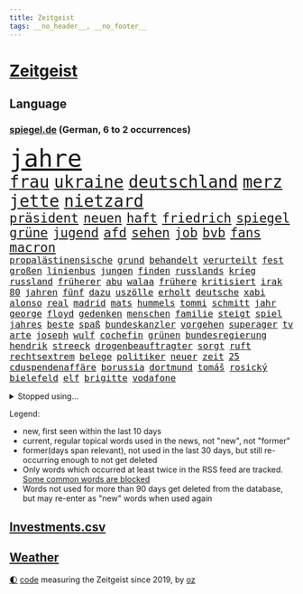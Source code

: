 ```yaml
---
title: Zeitgeist
tags: __no_header__, __no_footer__
---
```


# [Zeitgeist](https://oliz.io/zeitgeist/)

## Language

<h3><a href="https://www.spiegel.de" target="_blank">spiegel.de</a> (German, 6 to 2 occurrences)</h3>
<p style="font-family:monospace">
<span style="font-size:32pt"><a href="news_links.html#jahre" class="current">jahre</a></span>
<br>
<span style="font-size:22pt"><a href="news_links.html#frau" class="current">frau</a></span>
<span style="font-size:22pt"><a href="news_links.html#ukraine" class="current">ukraine</a></span>
<span style="font-size:22pt"><a href="news_links.html#deutschland" class="current">deutschland</a></span>
<span style="font-size:22pt"><a href="news_links.html#merz" class="current">merz</a></span>
<span style="font-size:22pt"><a href="news_links.html#jette" class="current">jette</a></span>
<span style="font-size:22pt"><a href="news_links.html#nietzard" class="current">nietzard</a></span>
<br>
<span style="font-size:17pt"><a href="news_links.html#präsident" class="current">präsident</a></span>
<span style="font-size:17pt"><a href="news_links.html#neuen" class="current">neuen</a></span>
<span style="font-size:17pt"><a href="news_links.html#haft" class="current">haft</a></span>
<span style="font-size:17pt"><a href="news_links.html#friedrich" class="current">friedrich</a></span>
<span style="font-size:17pt"><a href="news_links.html#spiegel" class="current">spiegel</a></span>
<span style="font-size:17pt"><a href="news_links.html#grüne" class="current">grüne</a></span>
<span style="font-size:17pt"><a href="news_links.html#jugend" class="current">jugend</a></span>
<span style="font-size:17pt"><a href="news_links.html#afd" class="current">afd</a></span>
<span style="font-size:17pt"><a href="news_links.html#sehen" class="current">sehen</a></span>
<span style="font-size:17pt"><a href="news_links.html#job" class="current">job</a></span>
<span style="font-size:17pt"><a href="news_links.html#bvb" class="current">bvb</a></span>
<span style="font-size:17pt"><a href="news_links.html#fans" class="current">fans</a></span>
<span style="font-size:17pt"><a href="news_links.html#macron" class="current">macron</a></span>
<br>
<span style="font-size:12pt"><a href="news_links.html#propalästinensische" class="current">propalästinensische</a></span>
<span style="font-size:12pt"><a href="news_links.html#grund" class="current">grund</a></span>
<span style="font-size:12pt"><a href="news_links.html#behandelt" class="current">behandelt</a></span>
<span style="font-size:12pt"><a href="news_links.html#verurteilt" class="current">verurteilt</a></span>
<span style="font-size:12pt"><a href="news_links.html#fest" class="current">fest</a></span>
<span style="font-size:12pt"><a href="news_links.html#großen" class="current">großen</a></span>
<span style="font-size:12pt"><a href="news_links.html#linienbus" class="new">linienbus</a></span>
<span style="font-size:12pt"><a href="news_links.html#jungen" class="current">jungen</a></span>
<span style="font-size:12pt"><a href="news_links.html#finden" class="current">finden</a></span>
<span style="font-size:12pt"><a href="news_links.html#russlands" class="current">russlands</a></span>
<span style="font-size:12pt"><a href="news_links.html#krieg" class="current">krieg</a></span>
<span style="font-size:12pt"><a href="news_links.html#russland" class="current">russland</a></span>
<span style="font-size:12pt"><a href="news_links.html#früherer" class="current">früherer</a></span>
<span style="font-size:12pt"><a href="news_links.html#abu" class="new">abu</a></span>
<span style="font-size:12pt"><a href="news_links.html#walaa" class="new">walaa</a></span>
<span style="font-size:12pt"><a href="news_links.html#frühere" class="current">frühere</a></span>
<span style="font-size:12pt"><a href="news_links.html#kritisiert" class="current">kritisiert</a></span>
<span style="font-size:12pt"><a href="news_links.html#irak" class="current">irak</a></span>
<span style="font-size:12pt"><a href="news_links.html#80" class="current">80</a></span>
<span style="font-size:12pt"><a href="news_links.html#jahren" class="current">jahren</a></span>
<span style="font-size:12pt"><a href="news_links.html#fünf" class="current">fünf</a></span>
<span style="font-size:12pt"><a href="news_links.html#dazu" class="current">dazu</a></span>
<span style="font-size:12pt"><a href="news_links.html#uszölle" class="current">uszölle</a></span>
<span style="font-size:12pt"><a href="news_links.html#erholt" class="current">erholt</a></span>
<span style="font-size:12pt"><a href="news_links.html#deutsche" class="current">deutsche</a></span>
<span style="font-size:12pt"><a href="news_links.html#xabi" class="current">xabi</a></span>
<span style="font-size:12pt"><a href="news_links.html#alonso" class="current">alonso</a></span>
<span style="font-size:12pt"><a href="news_links.html#real" class="current">real</a></span>
<span style="font-size:12pt"><a href="news_links.html#madrid" class="current">madrid</a></span>
<span style="font-size:12pt"><a href="news_links.html#mats" class="current">mats</a></span>
<span style="font-size:12pt"><a href="news_links.html#hummels" class="current">hummels</a></span>
<span style="font-size:12pt"><a href="news_links.html#tommi" class="current">tommi</a></span>
<span style="font-size:12pt"><a href="news_links.html#schmitt" class="current">schmitt</a></span>
<span style="font-size:12pt"><a href="news_links.html#jahr" class="current">jahr</a></span>
<span style="font-size:12pt"><a href="news_links.html#george" class="current">george</a></span>
<span style="font-size:12pt"><a href="news_links.html#floyd" class="new">floyd</a></span>
<span style="font-size:12pt"><a href="news_links.html#gedenken" class="current">gedenken</a></span>
<span style="font-size:12pt"><a href="news_links.html#menschen" class="current">menschen</a></span>
<span style="font-size:12pt"><a href="news_links.html#familie" class="current">familie</a></span>
<span style="font-size:12pt"><a href="news_links.html#steigt" class="current">steigt</a></span>
<span style="font-size:12pt"><a href="news_links.html#spiel" class="current">spiel</a></span>
<span style="font-size:12pt"><a href="news_links.html#jahres" class="current">jahres</a></span>
<span style="font-size:12pt"><a href="news_links.html#beste" class="current">beste</a></span>
<span style="font-size:12pt"><a href="news_links.html#spaß" class="current">spaß</a></span>
<span style="font-size:12pt"><a href="news_links.html#bundeskanzler" class="current">bundeskanzler</a></span>
<span style="font-size:12pt"><a href="news_links.html#vorgehen" class="current">vorgehen</a></span>
<span style="font-size:12pt"><a href="news_links.html#superager" class="new">superager</a></span>
<span style="font-size:12pt"><a href="news_links.html#tv" class="current">tv</a></span>
<span style="font-size:12pt"><a href="news_links.html#arte" class="current">arte</a></span>
<span style="font-size:12pt"><a href="news_links.html#joseph" class="current">joseph</a></span>
<span style="font-size:12pt"><a href="news_links.html#wulf" class="new">wulf</a></span>
<span style="font-size:12pt"><a href="news_links.html#cochefin" class="current">cochefin</a></span>
<span style="font-size:12pt"><a href="news_links.html#grünen" class="current">grünen</a></span>
<span style="font-size:12pt"><a href="news_links.html#bundesregierung" class="current">bundesregierung</a></span>
<span style="font-size:12pt"><a href="news_links.html#hendrik" class="current">hendrik</a></span>
<span style="font-size:12pt"><a href="news_links.html#streeck" class="current">streeck</a></span>
<span style="font-size:12pt"><a href="news_links.html#drogenbeauftragter" class="new">drogenbeauftragter</a></span>
<span style="font-size:12pt"><a href="news_links.html#sorgt" class="current">sorgt</a></span>
<span style="font-size:12pt"><a href="news_links.html#ruft" class="current">ruft</a></span>
<span style="font-size:12pt"><a href="news_links.html#rechtsextrem" class="current">rechtsextrem</a></span>
<span style="font-size:12pt"><a href="news_links.html#belege" class="current">belege</a></span>
<span style="font-size:12pt"><a href="news_links.html#politiker" class="current">politiker</a></span>
<span style="font-size:12pt"><a href="news_links.html#neuer" class="current">neuer</a></span>
<span style="font-size:12pt"><a href="news_links.html#zeit" class="current">zeit</a></span>
<span style="font-size:12pt"><a href="news_links.html#25" class="current">25</a></span>
<span style="font-size:12pt"><a href="news_links.html#cduspendenaffäre" class="new">cduspendenaffäre</a></span>
<span style="font-size:12pt"><a href="news_links.html#borussia" class="current">borussia</a></span>
<span style="font-size:12pt"><a href="news_links.html#dortmund" class="current">dortmund</a></span>
<span style="font-size:12pt"><a href="news_links.html#tomáš" class="new">tomáš</a></span>
<span style="font-size:12pt"><a href="news_links.html#rosický" class="new">rosický</a></span>
<span style="font-size:12pt"><a href="news_links.html#bielefeld" class="current">bielefeld</a></span>
<span style="font-size:12pt"><a href="news_links.html#elf" class="current">elf</a></span>
<span style="font-size:12pt"><a href="news_links.html#brigitte" class="new">brigitte</a></span>
<span style="font-size:12pt"><a href="news_links.html#vodafone" class="current">vodafone</a></span>
</p>
<details>
<summary>Stopped using...</summary>
<p class="former" style="font-size:12pt">
lisa(1678) bisherige(1676) erhebt(1676) gründer(1676) mitte(1676) sicherheitskräfte(1676) versteigert(1676) kritische(1675) mittelmeer(1675) spiele(1674) tor(1674) verluste(1674) äußern(1674) arbeitnehmer(1673) aufgefordert(1673) donnerstag(1673) durchsetzen(1673) gefährden(1673) gestoßen(1673) protestiert(1673) strengere(1673) vorsitzenden(1673) wirtschaftsminister(1673) arbeitgeber(1672) gewerkschaft(1672) planeten(1672) zurzeit(1672) anderes(1671) gleichzeitig(1671) mario(1671) unrecht(1671) belarus(1670) funktioniert(1670) lebte(1670) weltweite(1670) wirkte(1670) beweisen(1669) bloß(1669) branche(1669) debüt(1669) evakuiert(1669) software(1669) aufnahmen(1668) berufung(1668) förderung(1668) geklärt(1668) jüngste(1668) null(1668) terroristen(1668) öl(1668) größer(1667) kämpfer(1667) lager(1667) scheiterte(1667) vielerorts(1667) ausgeschlossen(1666) erlassen(1666) klaren(1666) stammt(1666) studierenden(1666) stück(1666) täglich(1666) vergessen(1666) verunglückt(1666) ermöglichen(1665) richtige(1665) for(1664) geburt(1664) geriet(1664) mode(1664) nordsee(1664) trainiert(1664) blockieren(1663) dürften(1663) gebrochen(1663) schnitt(1663) sports(1663) form(1662) offenen(1662) optimistisch(1662) oppositionelle(1661) kürzlich(1660) beinahe(1659) belgien(1659) hund(1658) olympische(1657) schaffte(1657) gemeinsame(1656) produzieren(1656) einschränkungen(1655) geprägt(1654) mangel(1653) gefragt(1652) empfängt(1651) änderungen(1650) gehörte(1648) bremsen(1647) heftiger(1645) stress(1645) abhängig(1641) bewegt(1630) thüringer(1629) missbrauchs(1618) expräsidenten(1548) lediglich(1454) zentralbank(1415) auswärtige(1404) wellen(1379) kuriose(1373) erfolgreichste(1370) börsen(1349) wissing(1346) king(1345) angestellten(1341) offene(1328) radikalen(1315) grünenpolitiker(1307) rauswurf(1303) wichtiges(1300) schülerin(1283) bat(1223) erschwert(1223) krim(1219) ergeben(1194) versagen(1175) beschuss(1159) gebiete(1157) besetzten(1135) heiß(1110) aufeinander(1096) ehrt(1090) prinzessin(1087) weltverband(1080) kenia(1077) sinne(1075) stockholm(1074) veröffentlichen(1061) misshandelt(1059) spitzt(1057) fahrgäste(1054) älter(1046) verzeichnet(1042) folgten(1028) studentin(998) wünsche(996) ereignet(968) kollege(960) angreifen(954) methoden(947) pakete(939) erfüllen(935) kohl(931) aussichten(913) flugabwehr(913) abbauen(900) 47(886) fenster(885) hauses(884) erheben(878) day(863) erfolgreiche(850) zwingt(845) liebt(836) baden(831) bürokratie(831) verschleppt(828) weimar(824) dennis(823) kleinere(821) uefa(817) laden(794) z(788) dringen(783) hollywoodstar(774) urlauber(748) forscherin(740) straßenverkehr(735) schief(725) sächsischen(694) steve(686) awards(675) bewaffnete(653) sicherheitsmaßnahmen(651) 96(635) prägen(633) digitalen(627) sichergestellt(626) alaska(622) negative(621) milei(617) franziska(609) suv(609) weitet(602) vorgang(601) ablehnung(575) attentat(565) positioniert(551) mangelt(549) bombardiert(536) haken(530) jacob(527) franzose(526) indischen(523) ruanda(523) taugt(523) 18jährige(521) bedrängnis(521) bett(518) usdemokraten(514) oscarpreisträgerin(511) wahre(511) notfall(509) umstrittenes(506) ermittlungsverfahren(503) astronauten(499) athen(497) iss(497) finanziellen(493) huthimiliz(493) you(486) ruiniert(484) passagier(483) raumfahrt(479) minus(477) senator(466) pünktlich(465) terrormiliz(459) prallte(458) spottet(458) stützt(455) lamar(453) manipulation(452) karriereende(448) sechste(441) schwerverletzte(433) hochstapler(431) fair(430) stammen(428) dortmunds(421) kürze(420) boxen(419) georg(416) dürfe(409) wirklichkeit(405) award(403) schlimmste(402) dominierte(401) augenhöhe(398) menschenrechtler(398) 20jähriger(396) locker(395) schweine(389) gesammelt(387) norwegische(382) düstere(378) jahrhunderts(376) ungewollt(374) depression(373) usgericht(373) wandel(370) kundschaft(368) 46(367) geheiratet(365) amtsgericht(364) 21jährige(363) kommentare(363) enkel(362) bnd(361) meinungsfreiheit(361) vogelgrippe(361) landeten(358) liest(358) ausbreitung(356) tischtennis(356) gewachsen(355) komme(351) moderatorin(349) protestierte(348) kendrick(345) 200000(343) cartoonisten(343) christen(338) kurse(336) rekordsumme(336) psychologie(333) einsam(331) kurswechsel(331) trümmern(330) kompany(329) lohn(329) atem(325) umgebung(323) vielfalt(321) 28jähriger(320) gleichen(318) reichste(314) fühle(308) 38jährige(303) rudert(303) erschüttern(302) music(301) auftritten(299) entsprechenden(298) inlandsgeheimdienst(298) america(294) verbracht(294) brutalität(289) samsung(289) görlitz(275) nicolas(275) tönen(275) kunstwerke(274) ordnen(274) lehrt(273) todesfälle(273) nähert(270) feiertagen(269) gestaltet(269) rückschläge(268) britin(267) militante(267) verhängen(266) dhl(265) kursk(265) kurzzeitig(264) ifoinstituts(262) eisbären(261) möglichem(259) verbannt(259) australische(258) gange(257) aachen(255) hergestellt(254) bundestagswahlkampf(252) zugriff(251) verweis(250) frauenrechte(249) organisierte(249) osaka(249) pakistanischen(247) krankenkasse(246) gefördert(244) globaler(244) heidi(244) medikamenten(244) verhinderte(243) versorgen(243) verwandelt(241) absender(240) teuersten(240) gesetzes(239) isabella(239) verrückte(239) sternekoch(238) pflichten(237) hakt(236) feuerpause(234) schädel(234) entfernung(233) teller(232) gelangen(231) inflationsrate(229) bundesrichter(228) washingtons(227) mächtigste(226) notwendig(226) dreieinhalb(224) erwägen(224) lebensmittelpreise(224) ursprung(222) absolute(220) fünftel(220) betrag(219) aufsteiger(218) dokumenten(217) schnee(217) bestand(216) werben(216) schwerste(215) green(213) prangert(213) voraussichtlich(213) klimaaktivistin(212) mängel(212) verunglückte(212) ehrgeiz(210) wortwahl(210) 19jährige(209) eindringlich(209) anteile(208) dauer(208) einfamilienhaus(208) filmbranche(206) nachteil(206) pete(206) entdeckten(205) ängste(205) antónio(204) ersetzen(204) harmlos(204) paderborn(203) keeper(202) traditionellen(202) studenten(201) einstellung(200) wucht(200) eingelegt(198) kanzlerpartei(198) unbewohnbar(196) pflegeversicherung(195) facebookkonzern(194) fatal(194) usverteidigungsminister(193) kita(192) 40jährigen(191) stopp(191) eingriffe(190) gigantische(190) strafzöllen(190) atomwaffen(189) iwf(189) unterschiedlichen(189) australian(187) verlängerung(187) treibstoff(186) ikone(185) scheiden(185) umgebracht(185) alpin(184) ausgegeben(184) heutige(184) ski(184) skisport(184) fragwürdigen(183) kommissar(183) bedrohungen(182) beschädigen(182) löhne(181) natobeitritt(181) deckt(178) komikerin(178) 2012(177) überfallen(177) eingeleitet(176) erkämpft(176) madison(176) töne(175) aufstand(174) gedenkveranstaltung(174) 14jährige(173) baldigen(173) nutzung(172) spielerin(172) et(171) gefängnisstrafe(171) kulisse(170) unis(169) zurückgeholt(169) 500000(167) luftverkehr(166) schnellstmöglich(166) brasilianer(165) niederlagen(165) reichinnek(164) festung(162) jesus(162) anfing(161) angestellte(161) beatrix(161) dubiosen(161) elternhaus(160) globe(160) herrmann(160) vendée(160) zehntausenden(160) dating(159) minderheitsregierung(159) realistisch(159) therapeuten(159) verfassungswidriger(159) eignet(158) energiekrise(158) 78jährige(157) gestrichen(157) zugeständnisse(157) email(155) serena(155) conor(154) teslafahrer(154) weckruf(154) pentagon(153) pentagonchef(153) löwe(152) pipelines(150) schacht(150) aufzugeben(149) grundsatz(149) referendariat(148) 01(147) ergab(147) rekruten(147) schwebt(147) genügend(146) haftbedingungen(146) scheibe(146) sprüche(146) seniorin(145) zugezogen(145) 170(144) entfacht(144) mitgliedschaft(144) netflixstar(144) volle(144) wirtschaftsministerium(144) begreifen(143) niederzulegen(143) abwenden(142) brutto(142) drake(142) siegel(142) streng(142) nachdenken(141) zündet(141) rücknahme(140) sonntagabend(140) palliativarzt(139) bewundert(138) männlicher(138) spiegelrecherche(138) oppositionspartei(137) rekordzeit(137) vergehen(137) costa(136) erschlagen(134) segen(134) totschlags(134) ökostrom(134) 54(133) gesunder(133) paragraf(133) portugiese(133) reichensteuer(133) ted(133) devise(132) schreit(132) witzelt(132) aktivitäten(131) hinsicht(131) dankbar(130) dokumentiert(129) jonas(129) ward(129) enttäuschenden(128) privater(128) belgier(127) bot(127) gründet(127) stolpert(127) athletinnen(126) präsent(126) 113(125) hilferuf(125) politikers(125) schönheit(125) cduministerpräsident(124) pur(124) weigert(124) ausgerottet(122) handelsschiff(122) wiedereinführung(122) fuhren(121) geruch(121) sexualität(121) sportliche(121) grünes(120) lieferdienste(120) unvermittelt(120) aufzuholen(119) erhältlich(119) aufenthalt(118) regierte(118) unabhängiger(118) verzögert(118) durchsuchung(117) flugzeugunglück(117) press(116) welterfolg(116) süßigkeiten(115) adler(114) beschimpfungen(114) road(114) herzschrittmacher(113) linkenpolitikerin(113) söhnen(113) bewerbungen(112) handschlag(112) lebensgefährlichen(112) verfallen(112) verhaftung(112) verlässlich(112) absehbar(111) gleichstellung(111) reuters(111) natascha(110) ber(109) gewässern(109) tunesien(109) zahlte(109) angesetzt(108) firewall(108) geboten(108) halt(108) kassierte(107) renoviert(107) taxi(107) vorzugehen(107) abhängigkeit(106) festen(106) investment(106) preissteigerungen(106) sechsjährigen(106) unverletzt(106) erweitern(105) haas(105) scheidenden(105) einschüchtern(103) gegnerin(103) doge(102) entziehen(102) nsu(102) unfallort(102) untergraben(101) wache(101) tödliches(100) wüten(100) datenschutz(99) faktenchecks(99) keinerlei(99) mütterrente(99) rivale(99) lernt(98) weltwirtschaftsforum(98) abgeschobenen(97) angelehnt(97) erleiden(97) geiseldeal(97) kleineren(97) sozialbeiträge(97) verstecken(97) geflogen(96) gift(96) ken(96) original(96) travis(96) atomprogramm(94) 33jährige(93) dekrete(93) gerückt(93) vorboten(93) exoplanet(92) märchen(92) pekings(92) dekret(91) gerichtsurteil(91) knieverletzung(91) randalieren(91) weltmeeren(91) ausrede(90) erfordert(90) gedenkfeier(90) nützt(90) old(90) ratgeber(90) südasien(90) trafford(90) unterbinden(90) detroit(89) litauens(89) pistons(89) pressefreiheit(89) schaible(89) ausweisungen(88) beleidigend(88) fatale(88) friert(88) hannah(88) mutiger(88) töchtern(88) vorgängerregierung(88) zahle(88) angehalten(87) bayernspieler(87) bettlaken(87) chats(87) furore(87) kinderkörper(87) personelle(87) poettinger(87) rathaus(87) sammelten(87) 77jährige(86) abgeschobene(86) einbrecher(86) exoplaneten(86) rachefeldzug(86) twitter(86) verwechselt(86) 90jährige(85) abschieben(85) kiapp(85) lawine(85) quartalszahlen(85) rechtsanwalt(85) terrorangriff(85) to(85) afghanen(84) eingerichtet(84) topteam(84) vorurteile(84) elektrofahrzeuge(83) historisches(83) mustafa(83) santos(83) verkrampft(83) erlaubte(82) evg(82) geiselhaft(82) soldatinnen(82) update(82) valentina(82) 235(81) ausschließen(81) ju(81) schiller(81) umzusetzen(81) verblasst(81) verfügt(81) vermutete(81) hochzeitskorso(80) kluge(80) kz(80) sefe(80) trumpzölle(80) wirtschaftspolitisch(80) wismar(80) auffallend(79) experiment(79) strafgesetzbuch(79) verbraucherschutz(79) colin(78) erdstöße(78) luftschläge(78) netto(78) osbourne(78) ozzy(78) sabbath(78) unterzahl(78) beunruhigend(77) bullshit(77) entging(77) kinderwunsch(77) königsblau(77) plakatkampagne(77) rotgrüner(77) vogelgrippevirus(77) abpfiff(76) absitzen(76) bukele(76) moniert(76) aufgegeben(75) brandstiftung(75) grenzregion(75) hündin(75) niederrhein(75) voice(75) aktienkurs(74) bio(74) come(74) dachgeschoss(74) deliverance(74) jugendklub(74) kingdom(74) ulrich(74) aufgeschreckt(73) erfolgte(73) füßen(73) klischees(73) mutieren(73) salvadors(73) schießerei(73) abgehängt(72) arbeitsmoral(72) festgelegt(72) gelogen(72) geländewagen(72) verschafft(72) vorkehrungen(72) witzfigur(72) 4000(71) blanchett(71) bronchitis(71) bürgerschaftswahl(71) cate(71) gelungenes(71) kühnert(71) pazifismus(71) vermehrt(71) verwendete(71) 31jährige(70) drogerie(70) k(70) sge(70) usvizepräsidenten(70) wohlstand(70) angestrebten(69) harrison(69) hörsaal(69) kippte(69) klettern(69) südostasien(69) uszöllen(69) gleis(68) pech(68) sicherheitsgarantien(68) ukrainedeal(68) unparteiische(68) verstummen(68) basketball(67) derby(67) edeka(67) fdpvorsitzende(67) frühling(67) kanone(67) kartoffeln(67) spontanen(67) geburtstagsfeier(66) haie(66) polizeigewahrsam(66) saniert(66) sonn(66) hinterließen(65) kompromisse(65) spendenaffäre(65) usvize(65) anordnungen(64) bürgerpflicht(64) gemisch(64) leeds(64) verkehrschaos(64) bamberg(63) bundesfinanzhof(63) bürgerrechte(63) jahn(63) solarzellen(63) zitate(63) ap(62) cheftrainer(62) dopingfall(62) einschneidende(62) einsparungen(62) engagieren(62) fahrzeugen(62) friedensverhandlungen(62) frédéric(62) hamm(62) kreativität(62) mindestlohns(62) newsupdate(62) typische(62) übergewicht(62) dokuserie(61) karrierecoach(61) professorin(61) 73jähriger(60) bischöfe(60) eiskalter(60) kollabiert(60) menschenhandel(60) normalisierung(60) 1860(59) bröckelt(59) bürokratische(59) fragwürdige(59) glücklichen(59) hinspiel(59) ikonischen(59) junges(59) pilnacek(59) tatsache(59) trinkgeld(59) trinkgelddebatte(59) verfassungskrise(59) voraussetzungen(59) benn(58) charterflug(58) empfing(58) eubank(58) parlamenten(58) rechtfertigte(58) dodik(57) einzelfall(57) frühstückt(57) gewalttätig(57) hanna(57) lahav(57) milorad(57) republika(57) schreie(57) serbenführer(57) shapira(57) truppenstärke(57) 88(56) annette(56) brandanschläge(56) fiktion(56) intrigen(56) scheidungen(56) zusammengearbeitet(56) exodus(55) familienvater(55) folgenschweren(55) lichtjahren(55) masern(55) mitch(55) scheiße(55) verdammt(55) verkehrstote(55) assassin’s(54) behindert(54) creed(54) wagenknechts(54) behindern(53) college(53) festgelegte(53) fortgesetzt(53) klugen(53) maine(53) mild(53) ruht(53) widerstands(53) clinton(52) erproben(52) flächendeckend(52) justizbeamten(52) linda(52) präzedenzfall(52) anteilnahme(51) kurzfristige(51) leaks(51) tüv(51) zerschlagung(51) bundestagsmandat(50) jemenitische(50) trainingszwecken(50) ungewöhnliches(50) getäuscht(49) kriegsparteien(49) lukrative(49) mehrheiten(49) moralische(49) ansatz(48) gerichtet(48) grausame(48) schwimmbad(48) äußeren(48) beifahrer(47) entschuldigen(47) lithium(47) wiederaufnahme(47) kretschmann(46) umschwung(46) bemerkungen(45) täuschung(45) unwetter(45) vorigen(45) how(44) senatorin(44) vergewissern(44) weitergeben(44) zunutze(44) brachen(43) gefüllt(43) genervt(43) getrunken(43) riskanter(43) strohmann(43) tarnkappenjets(43) zurückzufahren(43) behördenangaben(42) glamour(42) lebenslangen(42) neunzigern(42) reim(42) belastungen(41) entführer(41) himmelskörper(41) joão(41) palhinha(41) bands(40) bundesnachrichtendienst(40) geheimdokumente(40) hauseigene(40) hurricane(40) molotowcocktails(40) oklahoma(40) stadtzentrum(40) 1995(39) 2600(39) flüchtige(39) fremde(39) goldpreis(39) riedl(39) verabreden(39) fußballfan(38) kristi(38) martialischen(38) noem(38) verlaufen(38) banden(37) elfjährigen(37) exklusivität(37) gnade(37) heming(37) kürzt(37) mclaren(37) verschiebungen(37) willis(37) wiz(37) anfällig(36) angekündigter(36) anzuschließen(36) elektrische(36) gehofft(36) geldern(36) hüpfen(36) prince(36) sicherheitsrisiko(36) viertgrößte(36) ablaufen(35) archäologen(35) dfbelf(35) venezolaner(35) verglichen(35) festhalten(34) foulelfmeter(34) fußstapfen(34) linse(34) veneers(34) venezolanern(34) auszusteigen(33) exportieren(33) riskanten(33) sponsoren(33) toskana(33) unerwünscht(33) woke(33) zollchaos(33) 117(32) anzubieten(32) bewaffnet(32) dosis(32) hagelte(32) losgeht(32) alltags(31) chat(31) gegenwind(31) haltlos(31) regenfälle(31) shadows(31) ausgesperrt(30) bushaltestelle(30) c(30) disney(30) eierkrise(30) entstehung(30) erneutes(30) geschäftsklimaindex(30) ifogeschäftsklimaindex(30) mikroorganismen(30) stationiert(30) wohlauf(30) zufriedener(30) eintritt(29) finanzministerin(29) melinda(29) osterhasen(29) skelett(29) säugling(29) unbeteiligte(29) wach(29) fürth(28) ostermontag(28) rechtswidrige(28) spitzenamt(28) ukrainegesprächen(28) verursachen(28) adolescence(27) führerscheine(27) j(27) verleumdungsklage(27) vierköpfigen(27) arme(26) ballkinder(26) bauzeit(26) beben(26) chatskandal(26) forum(26) mitternacht(26) spitzenkandidat(26) tranken(26) vereinigung(26) vorbehalten(26) zunehmen(26) ernste(25) mischen(25) mittelfeld(25) poetischen(25) riskieren(25) vielerlei(25) ausweis(24) bahnfahren(24) einreisegenehmigung(24) eta(24) etlichen(24) hitserie(24) weilburg(24) funktion(23) lichtjahre(23) matchmaker(23) trainerstab(23) 145(22) bushido(22) db(22) drohnenkrieg(22) dämpfen(22) gabriel(22) kamikazedrohnen(22) torlos(22) tsv(22) xiaomi(22) 16jährigen(21) darja(21) photo(21) puncto(21) strengeren(21) vollem(21) coolness(20) droge(20) ertappt(20) flossen(20) gotteskrieger(20) highlight(20) menschheit(20) pistolen(20) rüber(20) sanitätern(20) verunsichern(20) zurückzuziehen(20) andré(19) folgenreichen(19) klitschko(19) lesotho(19) mysteriösen(19) schlafzimmer(19) sechsjähriger(19) verbilligen(19) abgeschobener(18) bandenmitgliedschaft(18) bromance(18) inszenierten(18) masse(18) rassismusvorwürfe(18) schränken(18) schulz(18) wenden(18) festgesetzt(17) lost(17) massengrab(17) stützpunkten(17) aggressiv(16) aufnahme(16) entschlossenen(16) fördergelder(16) ligue(16) träumte(16) unoflüchtlingen(16) verheimlichen(16) waisen(16) walk(16) zurückschlagen(16) arbeite(15) disco(15) kolonialzeit(15) notlage(15) versank(15) ameise(14) liege(14) nachkriegszeit(14) abgelegt(13) bildungsministerium(13) bogota(13) kursverluste(13) shootingstar(13) brillierte(12) börsenkurse(12) coachellaauftritt(12) römischen(12) trittau(12) konservativer(11) nützliche(11) persönliches(11) tatorts(11) vereinbarungen(11) verschleierung(11)
</p>
</details>
<p>Legend:
<ul>
<li><span class="new">new</span>, first seen within the last 10 days</li>
<li><span class="current">current</span>, regular topical words used in the news, not "new", not "former"</li>
<li><span class="former">former(days span relevant)</span>, not used in the last 30 days, but still re-occurring enough to not get deleted</li>
<li>Only words which occurred at least twice in the RSS feed are tracked. <a href="language/filters.py">Some common words are blocked</a></li>
<li>Words not used for more than 90 days get deleted from the database, but may re-enter as "new" words when used again</li>
</ul>
</p>

## [Investments](investments.html)[.csv](investments.csv)

## [Weather](weather.html)

<footer>
<a href="javascript:toggleTheme()" class="nav">🌓</a>
<a href="https://github.com/ooz/zeitgeist">code</a> measuring the Zeitgeist since 2019, by <a href="https://oliz.io">oz</a>
</footer>
